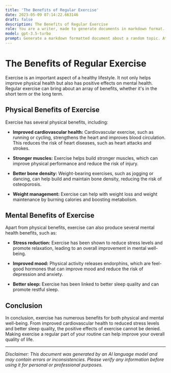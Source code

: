 ```yaml
---
title: 'The Benefits of Regular Exercise'
date: 2023-05-09 07:14:22.663146
draft: false
description: The Benefits of Regular Exercise
role: You are a writer, made to generate documents in markdown format. It is very important that all of the documents you generate are in valid markdown format.
model: gpt-3.5-turbo
prompt: Generate a markdown formatted document about a random topic. At the bottom, include a disclaimer explaining that the document was generated by you. The first line of the document should be the title. Make sure that the entire document is in proper markdown format, using a mix of various tags to make the document visually appealing.
---
```


# The Benefits of Regular Exercise 

Exercise is an important aspect of a healthy lifestyle. It not only helps improve physical health but also has positive effects on mental health. Regular exercise can bring about an array of benefits, whether it's in the short term or the long term. 

## Physical Benefits of Exercise 

Exercise has several physical benefits, including: 

- **Improved cardiovascular health:** Cardiovascular exercise, such as running or cycling, strengthens the heart and improves blood circulation. This reduces the risk of heart diseases, such as heart attacks and strokes. 

- **Stronger muscles:** Exercise helps build stronger muscles, which can improve physical performance and reduce the risk of injury. 

- **Better bone density:** Weight-bearing exercises, such as jogging or dancing, can help build and maintain bone density, reducing the risk of osteoporosis. 

- **Weight management:** Exercise can help with weight loss and weight maintenance by burning calories and boosting metabolism. 

## Mental Benefits of Exercise 

Apart from physical benefits, exercise can also produce several mental health benefits, such as: 

- **Stress reduction:** Exercise has been shown to reduce stress levels and promote relaxation, leading to an overall improvement in mental well-being. 

- **Improved mood:** Physical activity releases endorphins, which are feel-good hormones that can improve mood and reduce the risk of depression and anxiety. 

- **Better sleep:** Exercise has been linked to better sleep quality and can promote restful sleep. 

## Conclusion 

In conclusion, exercise has numerous benefits for both physical and mental well-being. From improved cardiovascular health to reduced stress levels and better sleep quality, the positive effects of exercise cannot be denied. Making exercise a regular part of your routine can help improve your overall quality of life. 

---

*Disclaimer: This document was generated by an AI language model and may contain errors or inconsistencies. Please verify any information before using it for personal or professional purposes.*